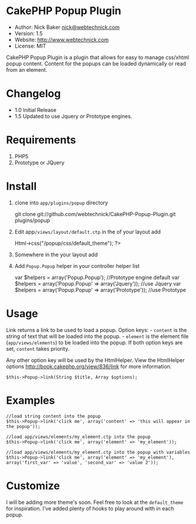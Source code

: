 # CakePHP Popup Plugin
* Author: Nick Baker <nick@webtechnick.com>
* Version: 1.5
* Website: <http://www.webtechnick.com>
* License: MIT

CakePHP Popup Plugin is a plugin that allows for easy to manage css/xhtml popup content.
Content for the popups can be loaded dynamically or read from an element.

# Changelog
* 1.0 Initial Release
* 1.5 Updated to use Jquery or Prototype engines.

# Requirements
1. PHP5
2. Prototype or JQuery

# Install
1. clone into `app/plugins/popup` directory

	git clone git://github.com/webtechnick/CakePHP-Popup-Plugin.git plugins/popup
	
2. Edit app`/views/layout/default.ctp` in the <head> of your layout add

	<?php echo $this->Html->css("/popup/css/default_theme"); ?>

3. Somewhere in the your layout add

	<div id="popups" style="z-index: 1000;"></div>

4. Add `Popup.Popup` helper in your controller helper list

	var $helpers = array('Popup.Popup'); //Prototype engine default
	var $helpers = array('Popup.Popup' => array('Jquery')); //use Jquery
	var $helpers = array('Popup.Popup' => array('Prototype')); //use Prototype
   
   
# Usage
Link returns a link to be used to load a popup.
	Option keys:
		-  `content` is the string of text that will be loaded into the popup.
		-  `element` is the element file (`app/views/elements`) to be loaded into the popup.
		If both option keys are set, `content` takes priority.

Any other option key will be used by the HtmlHelper. 
View the HtmlHelper options <http://book.cakephp.org/view/836/link> for more information.

	$this->Popup->link(String $title, Array $options);

# Examples

	//load string content into the popup
	$this->Popup->link('click me', array('content' => 'this will appear in the popup'));
  
	//load app/views/elements/my_element.ctp into the popup
	$this->Popup->link('click me', array('element' => 'my_element'));
	
	//load app/views/elements/my_element.ctp into the popup with variables
	$this->Popup->link('click me', array('element' => 'my_element'), array('first_var' => 'value', 'second_var' => 'value 2'));
  
  
# Customize
I will be adding more theme's soon.  Feel free to look at the `default_theme` for inspiration.
I've added plenty of hooks to play around with in each popup.